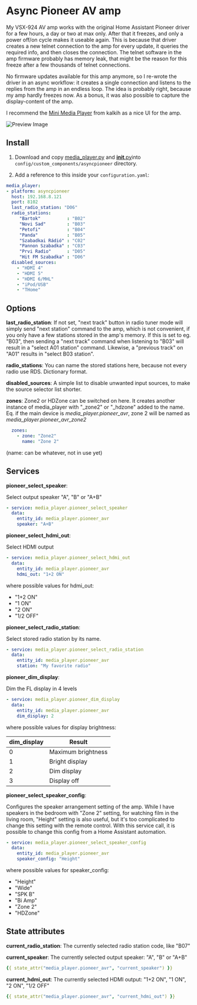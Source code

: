 # Async Pioneer AV amp

My VSX-924 AV amp works with the original Home Assistant Pioneer driver for a few hours, a day or two at max only. After that it freezes, and only a power off/on cycle makes it useable again.
This is because that driver creates a new telnet connection to the amp for every update, it queries the required info, and then closes the connection. The telnet software in the amp firmware probably has memory leak, that might be the reason for this freeze after a few thousands of telnet connections.

No firmware updates available for this amp anymore, so I re-wrote the driver in an async workflow: it creates a single connection and listens to the replies from the amp in an endless loop.
The idea is probably right, because my amp hardly freezes now. As a bonus, it was also possible to capture the display-content of the amp.

I recommend the [Mini Media Player](https://github.com/kalkih/mini-media-player) from kalkih as a nice UI for the amp.


![Preview Image](https://user-images.githubusercontent.com/5654575/53702516-1f760700-3e08-11e9-900b-435edf7fbfa7.png)

## Install

1. Download and copy [media_player.py](https://github.com/realthk/asyncpioneer/blob/master/media_player.py) and [__init__.py](https://github.com/realthk/asyncpioneer/blob/master/__init__.py)into `config/custom_components/asyncpioneer` directory.

2. Add a reference to this inside your `configuration.yaml`:

  ```yaml
media_player:
  - platform: asyncpioneer
    host: 192.168.8.121
    port: 8102
    last_radio_station: "D06"
    radio_stations:
       "Bartok"          : "B02"
       "Novi Sad"        : "B03"
       "Petofi"          : "B04"
       "Panda"           : "B05"
       "Szabadkai Rádió" : "C02"
       "Pannon Szabadka" : "C03"
       "Prvi Radio"      : "D05"
       "Hit FM Szabadka" : "D06"
    disabled_sources:
      - "HDMI 4"
      - "HDMI 5"
      - "HDMI 6/MHL"
      - "iPod/USB"
      - "THome"
  ```

## Options
**last_radio_station**:
If not set, "next track" button in radio tuner mode will simply send "next station" command to the amp, which is not convenient, if you only have a few stations stored in the amp's memory.
If this is set to eg. "B03", then sending a "next track" command when listening to "B03" will result in a "select A01 station" command. Likewise, a "previous track" on "A01" results in "select B03 station".

**radio_stations**:
You can name the stored stations here, because not every radio use RDS. Dictionary format.

**disabled_sources**:
A simple list to disable unwanted input sources, to make the source selector list shorter.

**zones**:
Zone2 or HDZone can be switched on here. It creates another instance of media_player with "\_zone2" or "\_hdzone" added to the name. Eq. if the main device is _media_player.pioneer_avr_, zone 2 will be named as _media_player.pioneer_avr_zone2_

  ```yaml
    zones:
      - zone: "Zone2"
        name: "Zone 2"
  ```
(name: can be whatever, not in use yet)

## Services
**pioneer_select_speaker**:

Select output speaker "A", "B" or "A+B"

  ```yaml
  - service: media_player.pioneer_select_speaker
    data:
      entity_id: media_player.pioneer_avr
      speaker: "A+B"
  ```

**pioneer_select_hdmi_out**:

Select HDMI output

  ```yaml
  - service: media_player.pioneer_select_hdmi_out
    data:
      entity_id: media_player.pioneer_avr
      hdmi_out: "1+2 ON"
  ```
where possible values for hdmi_out:

- "1+2 ON"
- "1 ON"
- "2 ON"
- "1/2 OFF"
 
  
**pioneer_select_radio_station**:

Select stored radio station by its name.

  ```yaml
  - service: media_player.pioneer_select_radio_station
    data:
      entity_id: media_player.pioneer_avr
      station: "My favorite radio"
```
**pioneer_dim_display**:

Dim the FL display in 4 levels

  ```yaml
  - service: media_player.pioneer_dim_display
    data:
      entity_id: media_player.pioneer_avr
      dim_display: 2
  ```
 where possible values for display brightness:

dim_display | Result
------------- | -------------
0 | Maximum brightness
1 | Bright display
2 | Dim display
3 | Display off

**pioneer_select_speaker_config**:

Configures the speaker arrangement setting of the amp. While I have speakers in the bedroom with "Zone 2" setting, for watching film in the living room, "Height" setting is also useful, but it's too complicated to change this setting with the remote control. With this service call, it is possible to change  this config from a Home Assistant automation.

  ```yaml
  - service: media_player.pioneer_select_speaker_config
    data:
      entity_id: media_player.pioneer_avr
      speaker_config: "Height"
  ```
 where possible values for speaker_config:

- "Height"
- "Wide" 
- "SPK B"
- "Bi Amp"
- "Zone 2"
- "HDZone"
  
  
## State attributes
**current_radio_station**:
The currently selected radio station code, like "B07"

**current_speaker**:
The currently selected output speaker: "A", "B" or "A+B"
  ```yaml
{{ state_attr("media_player.pioneer_avr", "current_speaker") }}
```

**current_hdmi_out**:
The currently selected HDMI output: "1+2 ON", "1 ON", "2 ON", "1/2 OFF"
  ```yaml
{{ state_attr("media_player.pioneer_avr", "current_hdmi_out") }}
```
  
